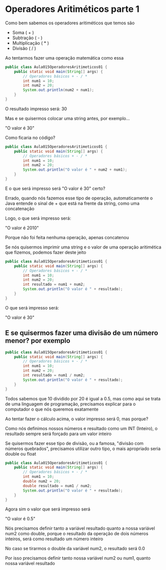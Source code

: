 # Operadores Aritiméticos parte 1

Como bem sabemos os operadores aritiméticos que temos são
- Soma ( + )
- Subtração ( - )
- Multiplicação ( * )
- Divisão ( / )

Ao tentarmos fazer uma operação matemática como essa
```java
public class Aula015OperadoresAritimeticos01 {
    public static void main(String[] args) {
        // Operadores básicos + - / *
        int num1 = 10;
        int num2 = 20;
        System.out.println(num2 + num1);
    }
}
```

O resultado impresso será: 30

Mas e se quisermos colocar uma string antes, por exemplo...

"O valor é 30"

Como ficaria no código?

```java
public class Aula015OperadoresAritimeticos01 {
    public static void main(String[] args) {
        // Operadores básicos + - / *
        int num1 = 10;
        int num2 = 20;
        System.out.println("O valor é " + num2 + num1);
    }
}
```

E o que será impresso será "O valor é 30" certo?

Errado, quando nós fazemos esse tipo de operação, 
automaticamente o Java entende o sinal de + que está na
frente da string, como uma concatenação

Logo, o que será impresso será: 

"O valor é 2010"

Porque não foi feita nenhuma operação, apenas concatenou

Se nós quisermos imprimir uma string e o valor de uma operação aritimética
que fizemos, podemos fazer deste jeito

```java
public class Aula015OperadoresAritimeticos01 {
    public static void main(String[] args) {
        // Operadores básicos + - / *
        int num1 = 10;
        int num2 = 20;
        int resultado = num1 + num2;
        System.out.println("O valor é " + resultado);
    }
}
```
O que será impresso será:

"O valor é 30"

## E se quisermos fazer uma divisão de um número menor? por exemplo

```java
public class Aula015OperadoresAritimeticos01 {
    public static void main(String[] args) {
        // Operadores básicos + - / *
        int num1 = 10;
        int num2 = 20;
        int resultado = num1 / num2;
        System.out.println("O valor é " + resultado);
    }
}
```

Todos sabemos que 10 dividido por 20 é igual a 0.5, mas como aqui se trata de uma
linguagem de programação, precisamos explicar para o computador o que nós queremos exatamente

Ao tentar fazer o cálculo acima, o valor impresso será 0, mas porque?

Como nós definimos nossos números e resultado como um INT (Inteiro), o resultado
sempre será forçado para um valor inteiro

Se quisermos fazer esse tipo de divisão, ou a famosa, "divisão com números quebrados", precisamos utilizar
outro tipo, o mais apropriado seria double ou float

```java
public class Aula015OperadoresAritimeticos01 {
    public static void main(String[] args) {
        // Operadores básicos + - / *
        int num1 = 10;
        double num2 = 20;
        double resultado = num1 / num2;
        System.out.println("O valor é " + resultado);
    }
}
```
Agora sim o valor que será impresso será

"O valor é 0.5"

Nós precisamos definir tanto a variável resultado quanto a nossa variável num2 como double,
porque o resultado da operação de dois números inteiros, será como resultado um número inteiro

No caso se tirarmos o double da variável num2, o resultado será 0.0

Por isso precisamos definir tanto nossa variável num2 ou num1, quanto nossa variável resultado